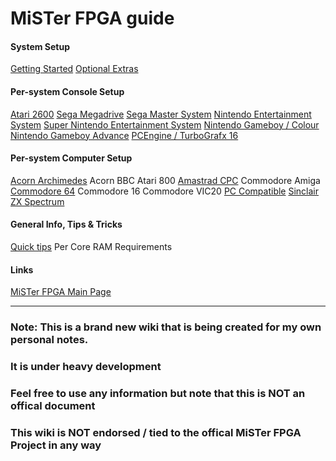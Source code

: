 # MiSTer FPGA guide


#### System Setup
[Getting Started](mister_getstart.md)
[Optional Extras](mister_optional.md)
 
#### Per-system Console Setup
[Atari 2600](mister_2600.md)
[Sega Megadrive](mister_megadrive.md)
[Sega Master System](mister_sms.md)
[Nintendo Entertainment System](mister_nes.md)
[Super Nintendo Entertainment System](mister_snes.md)
[Nintendo Gameboy / Colour](mister_gb.md)
[Nintendo Gameboy Advance](mister_gba.md)
[PCEngine / TurboGrafx 16](mister_pce.md)


#### Per-system Computer Setup
[Acorn Archimedes](mister_archimedes.md)
Acorn BBC
Atari 800
[Amastrad CPC](mister_amstrad.md)
Commodore Amiga
[Commodore 64](mister_c64.md)
Commodore 16
Commodore VIC20
[PC Compatible](mister_ao486.md)
[Sinclair ZX Spectrum](mister_spectrum.md)


#### General Info, Tips & Tricks
[Quick tips](mister_tips.md)
Per Core RAM Requirements



#### Links
[MiSTer FPGA Main Page](https://github.com/MiSTer-devel/Main_MiSTer/wiki)

     
___
### Note: This is a brand new wiki that is being created for my own personal notes.
### It is under heavy development
### Feel free to use any information but note that this is NOT an offical document
### This wiki is NOT endorsed / tied to the offical MiSTer FPGA Project in any way
